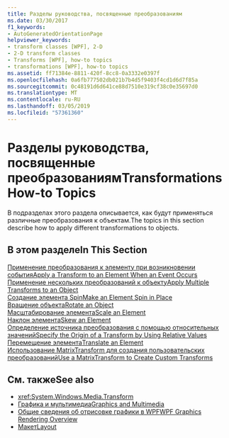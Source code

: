 ```yaml
---
title: Разделы руководства, посвященные преобразованиям
ms.date: 03/30/2017
f1_keywords:
- AutoGeneratedOrientationPage
helpviewer_keywords:
- transform classes [WPF], 2-D
- 2-D transform classes
- Transforms [WPF], how-to topics
- transformations [WPF], how-to topics
ms.assetid: ff71384e-8811-420f-8cc8-0a3332e0397f
ms.openlocfilehash: 0a6fb777502db021b7b4d5f9403f4cd1d6d7f85a
ms.sourcegitcommit: 0c48191d6d641ce88d7510e319cf38c0e35697d0
ms.translationtype: MT
ms.contentlocale: ru-RU
ms.lasthandoff: 03/05/2019
ms.locfileid: "57361360"
---
```

# <a name="transformations-how-to-topics"></a><span data-ttu-id="36bb3-102">Разделы руководства, посвященные преобразованиям</span><span class="sxs-lookup"><span data-stu-id="36bb3-102">Transformations How-to Topics</span></span>
<span data-ttu-id="36bb3-103">В подразделах этого раздела описывается, как будут применяться различные преобразования к объектам.</span><span class="sxs-lookup"><span data-stu-id="36bb3-103">The topics in this section describe how to apply different transformations to objects.</span></span>  
  
## <a name="in-this-section"></a><span data-ttu-id="36bb3-104">В этом разделе</span><span class="sxs-lookup"><span data-stu-id="36bb3-104">In This Section</span></span>  
 [<span data-ttu-id="36bb3-105">Применение преобразования к элементу при возникновении события</span><span class="sxs-lookup"><span data-stu-id="36bb3-105">Apply a Transform to an Element When an Event Occurs</span></span>](how-to-apply-a-transform-to-an-element-when-an-event-occurs.md)  
 [<span data-ttu-id="36bb3-106">Применение нескольких преобразований к объекту</span><span class="sxs-lookup"><span data-stu-id="36bb3-106">Apply Multiple Transforms to an Object</span></span>](how-to-apply-multiple-transforms-to-an-object.md)  
 [<span data-ttu-id="36bb3-107">Создание элемента Spin</span><span class="sxs-lookup"><span data-stu-id="36bb3-107">Make an Element Spin in Place</span></span>](how-to-make-an-element-spin-in-place.md)  
 [<span data-ttu-id="36bb3-108">Вращение объекта</span><span class="sxs-lookup"><span data-stu-id="36bb3-108">Rotate an Object</span></span>](how-to-rotate-an-object.md)  
 [<span data-ttu-id="36bb3-109">Масштабирование элемента</span><span class="sxs-lookup"><span data-stu-id="36bb3-109">Scale an Element</span></span>](how-to-scale-an-element.md)  
 [<span data-ttu-id="36bb3-110">Наклон элемента</span><span class="sxs-lookup"><span data-stu-id="36bb3-110">Skew an Element</span></span>](how-to-skew-an-element.md)  
 [<span data-ttu-id="36bb3-111">Определение источника преобразования с помощью относительных значений</span><span class="sxs-lookup"><span data-stu-id="36bb3-111">Specify the Origin of a Transform by Using Relative Values</span></span>](how-to-specify-the-origin-of-a-transform-by-using-relative-values.md)  
 [<span data-ttu-id="36bb3-112">Перемещение элемента</span><span class="sxs-lookup"><span data-stu-id="36bb3-112">Translate an Element</span></span>](how-to-translate-an-element.md)  
 [<span data-ttu-id="36bb3-113">Использование MatrixTransform для создания пользовательских преобразований</span><span class="sxs-lookup"><span data-stu-id="36bb3-113">Use a MatrixTransform to Create Custom Transforms</span></span>](how-to-use-a-matrixtransform-to-create-custom-transforms.md)  
  
## <a name="see-also"></a><span data-ttu-id="36bb3-114">См. также</span><span class="sxs-lookup"><span data-stu-id="36bb3-114">See also</span></span>
- <xref:System.Windows.Media.Transform>
- [<span data-ttu-id="36bb3-115">Графика и мультимедиа</span><span class="sxs-lookup"><span data-stu-id="36bb3-115">Graphics and Multimedia</span></span>](index.md)
- [<span data-ttu-id="36bb3-116">Общие сведения об отрисовке графики в WPF</span><span class="sxs-lookup"><span data-stu-id="36bb3-116">WPF Graphics Rendering Overview</span></span>](wpf-graphics-rendering-overview.md)
- [<span data-ttu-id="36bb3-117">Макет</span><span class="sxs-lookup"><span data-stu-id="36bb3-117">Layout</span></span>](../advanced/layout.md)
